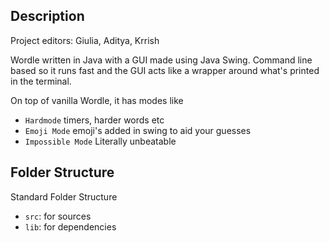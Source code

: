 ## Description
Project editors: Giulia, Aditya, Krrish

Wordle written in Java with a GUI made using Java Swing.
Command line based so it runs fast and the GUI acts like a wrapper around what's printed in the terminal. 

On top of vanilla Wordle, it has modes like
- `Hardmode` timers, harder words etc
- `Emoji Mode` emoji's added in swing to aid your guesses
- `Impossible Mode` Literally unbeatable

## Folder Structure

Standard Folder Structure

- `src`: for sources
- `lib`: for dependencies
